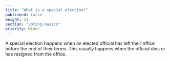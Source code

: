 ```yaml
---
title: "What is a special election?"
published: false
weight: 11
section: "voting-basics"
priority: Minor
---
```

A special election happens when an elected official has left their office before the end of their terms.  This usually happens when the official dies or has resigned from the office.